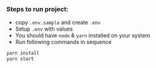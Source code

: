 ### Steps to run project:

- copy `.env.sample` and create `.env`
- Setup `.env` with values
- You should have `node` & `yarn` installed on your system
- Run following commands in sequence

```bash
yarn install
yarn start
```
